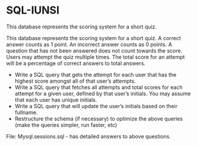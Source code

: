 # SQL-IUNSI
This database represents the scoring system for a short quiz.

This database represents the scoring system for a short quiz.  A correct answer counts as 1 point.  An incorrect answer counts as 0 points.  A question that has not been answered does not count towards the score.  Users may attempt the quiz multiple times.  The total score for an attempt will be a percentage of correct answers to total answers.
 
*  Write a SQL query that gets the attempt for each user that has the highest score amongst all of that user’s attempts.
*  Write a SQL query that fetches all attempts and total scores for each attempt for a given user, defined by that user’s initials.  You may assume that each user has unique initials.
*  Write a SQL query that will update the user’s initials based on their fullname. 
*  Restructure the schema (if necessary) to optimize the above queries (make the queries simpler, run faster, etc)

File:
Mysql.sessions.sql - has detailed answers to above questions.
